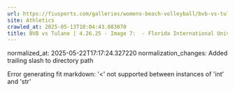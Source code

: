 ```yaml
---
url: https://fiusports.com/galleries/womens-beach-volleyball/bvb-vs-tulane-4-26-25/image-7/358/62871/
site: Athletics
crawled_at: 2025-05-13T10:04:43.083070
title: BVB vs Tulane | 4.26.25 - Image 7:  - Florida International University
---
```

normalized_at: 2025-05-22T17:17:24.327220
normalization_changes: Added trailing slash to directory path

Error generating fit markdown: '<' not supported between instances of 'int' and 'str'